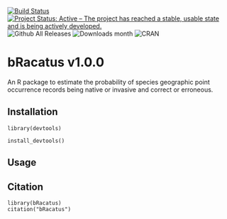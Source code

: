 [![Build Status](https://travis-ci.org/EduardoArle/bRacatus.svg?branch=master)](https://travis-ci.org/EduardoArle/bRacatus)
[![Project Status: Active – The project has reached a stable, usable state and is being actively developed.](https://www.repostatus.org/badges/latest/active.svg)](https://www.repostatus.org/#active)
![Github All Releases](https://img.shields.io/github/downloads/kotlin-graphics/kotlin-unsigned/total.svg)
![Downloads month](http://cranlogs.r-pkg.org/badges/bRacatus?color=ff69b4)
![CRAN](https://www.r-pkg.org/badges/version/bRacatus)

# bRacatus v1.0.0

An R package to estimate the probability of species geographic point occurrence records being native or invasive and correct or erroneous.

## Installation

```{r}
library(devtools)

install_devtools()
```

## Usage

## Citation

```{r}
library(bRacatus)
citation("bRacatus")
```
